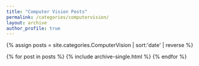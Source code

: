 ```yaml
---
title: "Computer Vision Posts"
permalink: /categories/computervision/
layout: archive
author_profile: true
---
```


{% assign posts = site.categories.ComputerVision | sort:'date' | reverse %}

{% for post in posts %}
    {% include archive-single.html %}
{% endfor %}